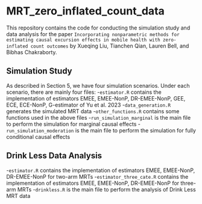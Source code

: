 # MRT_zero_inflated_count_data
This repository contains the code for conducting the simulation study and data analysis for the paper `Incorporating nonparametric methods for estimating causal excursion effects in mobile health with zero-inflated count outcomes` by Xueqing Liu, Tianchen Qian, Lauren Bell, and Bibhas Chakraborty.

## Simulation Study
As described in Section 5, we have four simulation scenarios. Under each scenario, there are mainly four files:
-`estimator.R` contains the implementation of estimators EMEE, EMEE-NonP, DR-EMEE-NonP, GEE, ECE, ECE-NonP, G-estimator of Yu et al. 2023
-`data_generation.R` generates the simulated MRT data 
-`other_functions.R` contains some functions used in the above files
-`run_simulation_marginal` is the main file to perform the simulation for marginal causal effects
-`run_simulation_moderation` is the main file to perform the simulation for fully conditional causal effects

## Drink Less Data Analysis
-`estimator.R` contains the implementation of estimators EMEE, EMEE-NonP, DR-EMEE-NonP for two-arm MRTs
-`estimator_three_cate.R` contains the implementation of estimators EMEE, EMEE-NonP, DR-EMEE-NonP for three-arm MRTs
-`drinkless.R` is the main file to perform the analysis of Drink Less MRT data

